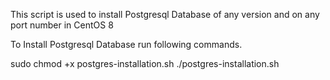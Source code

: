 This script is used to install Postgresql Database of any version and on any port number in CentOS 8

To Install Postgresql Database run following commands.

sudo chmod +x postgres-installation.sh
./postgres-installation.sh
